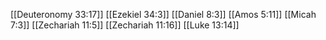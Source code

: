 [[Deuteronomy 33:17]]
[[Ezekiel 34:3]]
[[Daniel 8:3]]
[[Amos 5:11]]
[[Micah 7:3]]
[[Zechariah 11:5]]
[[Zechariah 11:16]]
[[Luke 13:14]]
